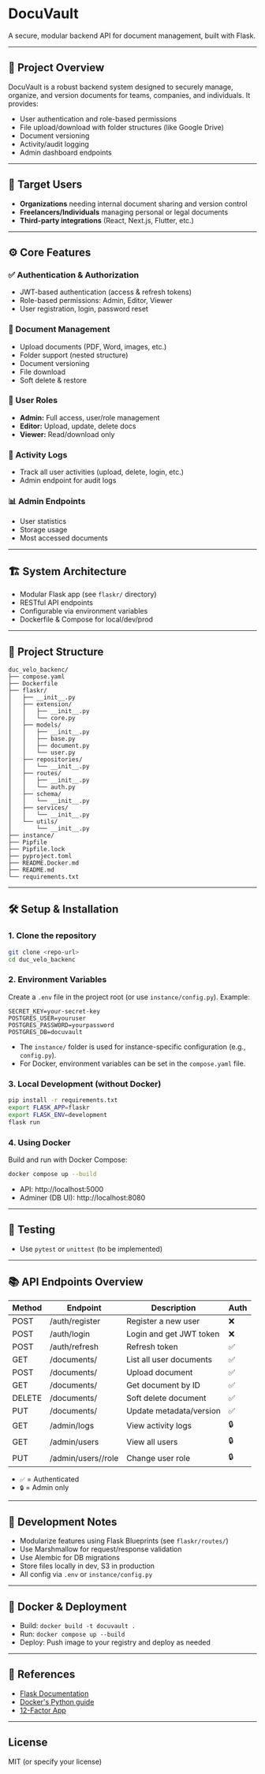 # DocuVault

A secure, modular backend API for document management, built with Flask.

---

## 🧩 Project Overview

DocuVault is a robust backend system designed to securely manage, organize, and version documents for teams, companies, and individuals. It provides:

- User authentication and role-based permissions
- File upload/download with folder structures (like Google Drive)
- Document versioning
- Activity/audit logging
- Admin dashboard endpoints

---

## 🚀 Target Users

- **Organizations** needing internal document sharing and version control
- **Freelancers/Individuals** managing personal or legal documents
- **Third-party integrations** (React, Next.js, Flutter, etc.)

---

## ⚙️ Core Features

### ✅ Authentication & Authorization

- JWT-based authentication (access & refresh tokens)
- Role-based permissions: Admin, Editor, Viewer
- User registration, login, password reset

### 📂 Document Management

- Upload documents (PDF, Word, images, etc.)
- Folder support (nested structure)
- Document versioning
- File download
- Soft delete & restore

### 👤 User Roles

- **Admin:** Full access, user/role management
- **Editor:** Upload, update, delete docs
- **Viewer:** Read/download only

### 🧾 Activity Logs

- Track all user activities (upload, delete, login, etc.)
- Admin endpoint for audit logs

### 📊 Admin Endpoints

- User statistics
- Storage usage
- Most accessed documents

---

## 🏗️ System Architecture

- Modular Flask app (see `flaskr/` directory)
- RESTful API endpoints
- Configurable via environment variables
- Dockerfile & Compose for local/dev/prod

---

## 📁 Project Structure

```
duc_velo_backenc/
├── compose.yaml
├── Dockerfile
├── flaskr/
│   ├── __init__.py
│   ├── extension/
│   │   ├── __init__.py
│   │   └── core.py
│   ├── models/
│   │   ├── __init__.py
│   │   ├── base.py
│   │   ├── document.py
│   │   └── user.py
│   ├── repositories/
│   │   └── __init__.py
│   ├── routes/
│   │   ├── __init__.py
│   │   └── auth.py
│   ├── schema/
│   │   └── __init__.py
│   ├── services/
│   │   └── __init__.py
│   └── utils/
│       └── __init__.py
├── instance/
├── Pipfile
├── Pipfile.lock
├── pyproject.toml
├── README.Docker.md
├── README.md
└── requirements.txt
```

---

## 🛠️ Setup & Installation

### 1. Clone the repository

```bash
git clone <repo-url>
cd duc_velo_backenc
```

### 2. Environment Variables

Create a `.env` file in the project root (or use `instance/config.py`). Example:

```env
SECRET_KEY=your-secret-key
POSTGRES_USER=youruser
POSTGRES_PASSWORD=yourpassword
POSTGRES_DB=docuvault
```

- The `instance/` folder is used for instance-specific configuration (e.g., `config.py`).
- For Docker, environment variables can be set in the `compose.yaml` file.

### 3. Local Development (without Docker)

```bash
pip install -r requirements.txt
export FLASK_APP=flaskr
export FLASK_ENV=development
flask run
```

### 4. Using Docker

Build and run with Docker Compose:

```bash
docker compose up --build
```

- API: http://localhost:5000
- Adminer (DB UI): http://localhost:8080

---

## 🧪 Testing

- Use `pytest` or `unittest` (to be implemented)

---

## 📚 API Endpoints Overview

| Method | Endpoint               | Description             | Auth |
| ------ | ---------------------- | ----------------------- | ---- |
| POST   | /auth/register         | Register a new user     | ❌   |
| POST   | /auth/login            | Login and get JWT token | ❌   |
| POST   | /auth/refresh          | Refresh token           | ✅   |
| GET    | /documents/            | List all user documents | ✅   |
| POST   | /documents/            | Upload document         | ✅   |
| GET    | /documents/<id>        | Get document by ID      | ✅   |
| DELETE | /documents/<id>        | Soft delete document    | ✅   |
| PUT    | /documents/<id>        | Update metadata/version | ✅   |
| GET    | /admin/logs            | View activity logs      | 🔒   |
| GET    | /admin/users           | View all users          | 🔒   |
| PUT    | /admin/users/<id>/role | Change user role        | 🔒   |

- `✅` = Authenticated
- `🔒` = Admin only

---

## 📝 Development Notes

- Modularize features using Flask Blueprints (see `flaskr/routes/`)
- Use Marshmallow for request/response validation
- Use Alembic for DB migrations
- Store files locally in dev, S3 in production
- All config via `.env` or `instance/config.py`

---

## 🐳 Docker & Deployment

- Build: `docker build -t docuvault .`
- Run: `docker compose up --build`
- Deploy: Push image to your registry and deploy as needed

---

## 📄 References

- [Flask Documentation](https://flask.palletsprojects.com/)
- [Docker's Python guide](https://docs.docker.com/language/python/)
- [12-Factor App](https://12factor.net/)

---

## License

MIT (or specify your license)

